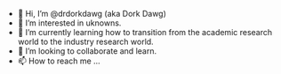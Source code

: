 - 👋 Hi, I’m @drdorkdawg (aka Dork Dawg)
- 👀 I’m interested in uknowns.
- 🌱 I’m currently learning how to transition from the academic research world to the industry research world. 
- 💞️ I’m looking to collaborate and learn.
- 📫 How to reach me ...

<!---
dorkdawg/dorkdawg is a ✨ special ✨ repository because its `README.md` (this file) appears on your GitHub profile.
You can click the Preview link to take a look at your changes.
--->
